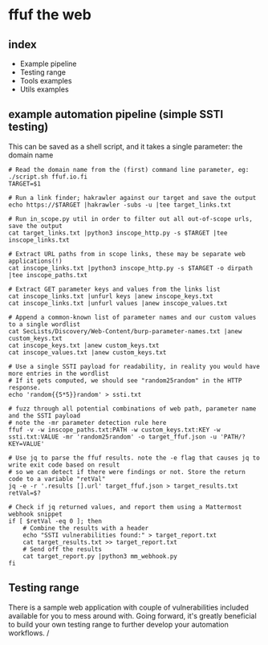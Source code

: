 # ffuf the web

## index
 * Example pipeline
 * Testing range
 * Tools examples
 * Utils examples

## example automation pipeline (simple SSTI testing)

This can be saved as a shell script, and it takes a single parameter: the domain name

```
# Read the domain name from the (first) command line parameter, eg: ./script.sh ffuf.io.fi
TARGET=$1

# Run a link finder; hakrawler against our target and save the output
echo https://$TARGET |hakrawler -subs -u |tee target_links.txt

# Run in_scope.py util in order to filter out all out-of-scope urls, save the output
cat target_links.txt |python3 inscope_http.py -s $TARGET |tee inscope_links.txt 

# Extract URL paths from in scope links, these may be separate web applications(!)
cat inscope_links.txt |python3 inscope_http.py -s $TARGET -o dirpath |tee inscope_paths.txt

# Extract GET parameter keys and values from the links list
cat inscope_links.txt |unfurl keys |anew inscope_keys.txt
cat inscope_links.txt |unfurl values |anew inscope_values.txt

# Append a common-known list of parameter names and our custom values to a single wordlist
cat SecLists/Discovery/Web-Content/burp-parameter-names.txt |anew custom_keys.txt
cat inscope_keys.txt |anew custom_keys.txt
cat inscope_values.txt |anew custom_keys.txt

# Use a single SSTI payload for readability, in reality you would have more entries in the wordlist
# If it gets computed, we should see "random25random" in the HTTP response.
echo 'random{{5*5}}random' > ssti.txt

# fuzz through all potential combinations of web path, parameter name and the SSTI payload
# note the -mr parameter detection rule here
ffuf -v -w inscope_paths.txt:PATH -w custom_keys.txt:KEY -w ssti.txt:VALUE -mr 'random25random' -o target_ffuf.json -u 'PATH/?KEY=VALUE'

# Use jq to parse the ffuf results. note the -e flag that causes jq to write exit code based on result
# so we can detect if there were findings or not. Store the return code to a variable "retVal"
jq -e -r '.results [].url' target_ffuf.json > target_results.txt
retVal=$?

# Check if jq returned values, and report them using a Mattermost webhook snippet
if [ $retVal -eq 0 ]; then
    # Combine the results with a header
    echo "SSTI vulnerabilities found:" > target_report.txt
    cat target_results.txt >> target_report.txt
    # Send off the results
    cat target_report.py |python3 mm_webhook.py
fi
```

## Testing range

There is a sample web application with couple of vulnerabilities included available for you to mess around with. Going forward, it's greatly beneficial to build your own testing range to further develop your automation workflows.
/
